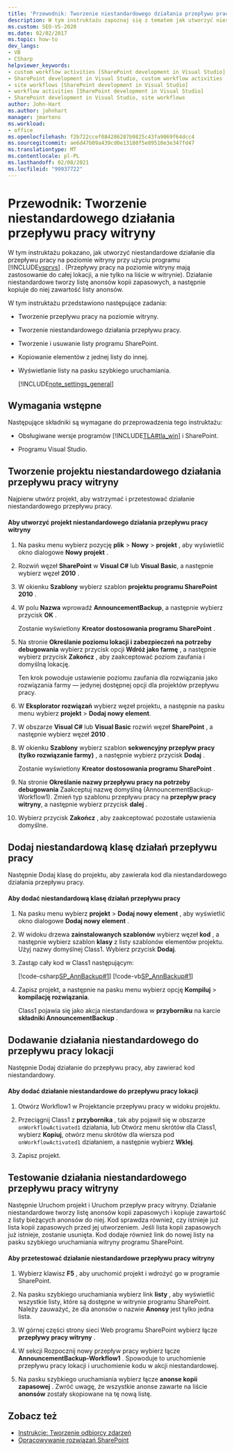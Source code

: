 ```yaml
---
title: 'Przewodnik: Tworzenie niestandardowego działania przepływu pracy witryny | Microsoft Docs'
description: W tym instruktażu zapoznaj się z tematem jak utworzyć niestandardowe działanie dla przepływu pracy programu SharePoint na poziomie witryny przy użyciu programu Visual Studio.
ms.custom: SEO-VS-2020
ms.date: 02/02/2017
ms.topic: how-to
dev_langs:
- VB
- CSharp
helpviewer_keywords:
- custom workflow activities [SharePoint development in Visual Studio]
- SharePoint development in Visual Studio, custom workflow activities
- site workflows [SharePoint development in Visual Studio]
- workflow activities [SharePoint development in Visual Studio]
- SharePoint development in Visual Studio, site workflows
author: John-Hart
ms.author: johnhart
manager: jmartens
ms.workload:
- office
ms.openlocfilehash: f2b722ccef084286287b9825c43fa9069f64dcc4
ms.sourcegitcommit: ae6d47b09a439cd0e13180f5e89510e3e347fd47
ms.translationtype: MT
ms.contentlocale: pl-PL
ms.lasthandoff: 02/08/2021
ms.locfileid: "99937722"
---
```

# <a name="walkthrough-create-a-custom-site-workflow-activity"></a>Przewodnik: Tworzenie niestandardowego działania przepływu pracy witryny
  W tym instruktażu pokazano, jak utworzyć niestandardowe działanie dla przepływu pracy na poziomie witryny przy użyciu programu [!INCLUDE[vsprvs](../sharepoint/includes/vsprvs-md.md)] . (Przepływy pracy na poziomie witryny mają zastosowanie do całej lokacji, a nie tylko na liście w witrynie). Działanie niestandardowe tworzy listę anonsów kopii zapasowych, a następnie kopiuje do niej zawartość listy anonsów.

 W tym instruktażu przedstawiono następujące zadania:

- Tworzenie przepływu pracy na poziomie witryny.

- Tworzenie niestandardowego działania przepływu pracy.

- Tworzenie i usuwanie listy programu SharePoint.

- Kopiowanie elementów z jednej listy do innej.

- Wyświetlanie listy na pasku szybkiego uruchamiania.

  [!INCLUDE[note_settings_general](../sharepoint/includes/note-settings-general-md.md)]

## <a name="prerequisites"></a>Wymagania wstępne
 Następujące składniki są wymagane do przeprowadzenia tego instruktażu:

- Obsługiwane wersje programów [!INCLUDE[TLA#tla_win](../sharepoint/includes/tlasharptla-win-md.md)] i SharePoint.

- Programu Visual Studio.

## <a name="create-a-site-workflow-custom-activity-project"></a>Tworzenie projektu niestandardowego działania przepływu pracy witryny
 Najpierw utwórz projekt, aby wstrzymać i przetestować działanie niestandardowego przepływu pracy.

#### <a name="to-create-a-site-workflow-custom-activity-project"></a>Aby utworzyć projekt niestandardowego działania przepływu pracy witryny

1. Na pasku menu wybierz pozycję **plik**  >  **Nowy**  >  **projekt** , aby wyświetlić okno dialogowe **Nowy projekt** .

2. Rozwiń węzeł **SharePoint** w **Visual C#** lub **Visual Basic**, a następnie wybierz węzeł **2010** .

3. W okienku **Szablony** wybierz szablon **projektu programu SharePoint 2010** .

4. W polu **Nazwa** wprowadź **AnnouncementBackup**, a następnie wybierz przycisk **OK** .

     Zostanie wyświetlony **Kreator dostosowania programu SharePoint** .

5. Na stronie **Określanie poziomu lokacji i zabezpieczeń na potrzeby debugowania** wybierz przycisk opcji **Wdróż jako farmę** , a następnie wybierz przycisk **Zakończ** , aby zaakceptować poziom zaufania i domyślną lokację.

     Ten krok powoduje ustawienie poziomu zaufania dla rozwiązania jako rozwiązania farmy — jedynej dostępnej opcji dla projektów przepływu pracy.

6. W **Eksplorator rozwiązań** wybierz węzeł projektu, a następnie na pasku menu wybierz **projekt**  >  **Dodaj nowy element**.

7. W obszarze **Visual C#** lub **Visual Basic** rozwiń węzeł **SharePoint** , a następnie wybierz węzeł **2010** .

8. W okienku **Szablony** wybierz szablon **sekwencyjny przepływ pracy (tylko rozwiązanie farmy)** , a następnie wybierz przycisk **Dodaj** .

     Zostanie wyświetlony **Kreator dostosowania programu SharePoint** .

9. Na stronie **Określanie nazwy przepływu pracy na potrzeby debugowania** Zaakceptuj nazwę domyślną (AnnouncementBackup-Workflow1). Zmień typ szablonu przepływu pracy na **przepływ pracy witryny**, a następnie wybierz przycisk **dalej** .

10. Wybierz przycisk **Zakończ** , aby zaakceptować pozostałe ustawienia domyślne.

## <a name="add-a-custom-workflow-activity-class"></a>Dodaj niestandardową klasę działań przepływu pracy
 Następnie Dodaj klasę do projektu, aby zawierała kod dla niestandardowego działania przepływu pracy.

#### <a name="to-add-a-custom-workflow-activity-class"></a>Aby dodać niestandardową klasę działań przepływu pracy

1. Na pasku menu wybierz **projekt**  >  **Dodaj nowy element** , aby wyświetlić okno dialogowe **Dodaj nowy element** .

2. W widoku drzewa **zainstalowanych szablonów** wybierz węzeł **kod** , a następnie wybierz szablon **klasy** z listy szablonów elementów projektu. Użyj nazwy domyślnej Class1. Wybierz przycisk **Dodaj**.

3. Zastąp cały kod w Class1 następującym:

     [!code-csharp[SP_AnnBackup#1](../sharepoint/codesnippet/CSharp/announcementbackup/class1.cs#1)]
     [!code-vb[SP_AnnBackup#1](../sharepoint/codesnippet/VisualBasic/announcementbackupvb/class1.vb#1)]

4. Zapisz projekt, a następnie na pasku menu wybierz opcję **Kompiluj**  >  **kompilację rozwiązania**.

     Class1 pojawia się jako akcja niestandardowa w **przyborniku** na karcie **składniki AnnouncementBackup** .

## <a name="add-the-custom-activity-to-the-site-workflow"></a>Dodawanie działania niestandardowego do przepływu pracy lokacji
 Następnie Dodaj działanie do przepływu pracy, aby zawierać kod niestandardowy.

#### <a name="to-add-a-custom-activity-to-the-site-workflow"></a>Aby dodać działanie niestandardowe do przepływu pracy lokacji

1. Otwórz Workflow1 w Projektancie przepływu pracy w widoku projektu.

2. Przeciągnij Class1 z **przybornika** , tak aby pojawił się w obszarze `onWorkflowActivated1` działania, lub Otwórz menu skrótów dla Class1, wybierz **Kopiuj**, otwórz menu skrótów dla wiersza pod `onWorkflowActivated1` działaniem, a następnie wybierz **Wklej**.

3. Zapisz projekt.

## <a name="test-the-site-workflow-custom-activity"></a>Testowanie działania niestandardowego przepływu pracy witryny
 Następnie Uruchom projekt i Uruchom przepływ pracy witryny. Działanie niestandardowe tworzy listę anonsów kopii zapasowych i kopiuje zawartość z listy bieżących anonsów do niej. Kod sprawdza również, czy istnieje już lista kopii zapasowych przed jej utworzeniem. Jeśli lista kopii zapasowych już istnieje, zostanie usunięta. Kod dodaje również link do nowej listy na pasku szybkiego uruchamiania witryny programu SharePoint.

#### <a name="to-test-the-site-workflow-custom-activity"></a>Aby przetestować działanie niestandardowe przepływu pracy witryny

1. Wybierz klawisz **F5** , aby uruchomić projekt i wdrożyć go w programie SharePoint.

2. Na pasku szybkiego uruchamiania wybierz link **listy** , aby wyświetlić wszystkie listy, które są dostępne w witrynie programu SharePoint. Należy zauważyć, że dla anonsów o nazwie **Anonsy** jest tylko jedna lista.

3. W górnej części strony sieci Web programu SharePoint wybierz łącze **przepływy pracy witryny** .

4. W sekcji Rozpocznij nowy przepływ pracy wybierz łącze **AnnouncementBackup-Workflow1** . Spowoduje to uruchomienie przepływu pracy lokacji i uruchomienie kodu w akcji niestandardowej.

5. Na pasku szybkiego uruchamiania wybierz łącze **anonse kopii zapasowej** . Zwróć uwagę, że wszystkie anonse zawarte na liście **anonsów** zostały skopiowane na tę nową listę.

## <a name="see-also"></a>Zobacz też
- [Instrukcje: Tworzenie odbiorcy zdarzeń](../sharepoint/how-to-create-an-event-receiver.md)
- [Opracowywanie rozwiązań SharePoint](../sharepoint/developing-sharepoint-solutions.md)
